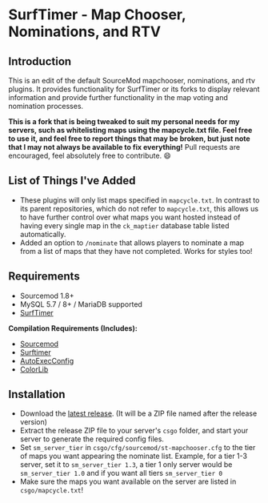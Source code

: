 # SurfTimer - Map Chooser, Nominations, and RTV

## Introduction

This is an edit of the default SourceMod mapchooser, nominations, and rtv plugins. It provides functionality for SurfTimer or its forks to display relevant information and provide further functionality in the map voting and nomination processes.

**This is a fork that is being tweaked to suit my personal needs for my servers, such as whitelisting maps using the mapcycle.txt file. Feel free to use it, and feel free to report things that may be broken, but just note that I may not always be available to fix everything!** Pull requests are encouraged, feel absolutely free to contribute. 😄

## List of Things I've Added

* These plugins will only list maps specified in `mapcycle.txt`. In contrast to its parent repositories, which do not refer to `mapcycle.txt`, this allows us to have further control over what maps you want hosted instead of having every single map in the `ck_maptier` database table listed automatically.
* Added an option to `/nominate` that allows players to nominate a map from a list of maps that they have not completed. Works for styles too!

## Requirements

* Sourcemod 1.8+
* MySQL 5.7 / 8+ / MariaDB supported
* [SurfTimer](https://github.com/surftimer/Surftimer-Official)

**Compilation Requirements (Includes):**

* [Sourcemod](https://www.sourcemod.net/downloads.php?branch=stable)
* [Surftimer](https://github.com/surftimer/Surftimer-Official/tree/master/addons/sourcemod/scripting/include)
* [AutoExecConfig](https://github.com/Impact123/AutoExecConfig)
* [ColorLib](https://github.com/c0rp3n/colorlib-sm)

## Installation

* Download the [latest release](https://github.com/1zc/Surftimer-Mapchooser/releases). (It will be a ZIP file named after the release version)
* Extract the release ZIP file to your server's `csgo` folder, and start your server to generate the required config files.
* Set `sm_server_tier` in `csgo/cfg/sourcemod/st-mapchooser.cfg` to the tier of maps you want appearing the nominate list. Example, for a tier 1-3 server, set it to `sm_server_tier 1.3`, a tier 1 only server would be `sm_server_tier 1.0` and if you want all tiers `sm_server_tier 0`
* Make sure the maps you want available on the server are listed in `csgo/mapcycle.txt`!
